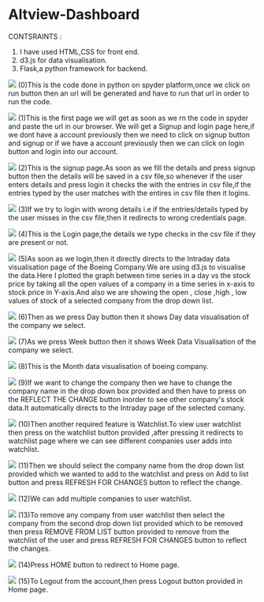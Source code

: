 # Altview-Dashboard


CONTSRAINTS :
1. I have used HTML,CSS for front end.
2. d3.js for data visualisation.
3. Flask,a python framework for backend.

![](Screenshots/Code.png)
(0)This is the code done in python on spyder platform,once we click on run button then an url will be generated and have to run that url in order to run the code.

![](Screenshots/Signup%20Page%20&%20Login%20Page.png)
(1)This is the first page we will get as soon as we rn the code in spyder and paste the url in our browser.
We will get a Signup and login page here,if we dont have a account previously then we need to click on signup button and signup or if we have a account previously then we can click on login button and login into our account.

![](Screenshots/Sign%20Up%20page.png)
(2)This is the signup page.As soon as we fill the details and press signup button then the details will be saved in a csv file,so whenever if the user enters details and press login it checks the with the entries in csv file,if the entries typed by the user matches with the entires in csv file then it logins.


![](Screenshots/Wrong%20Login.png)
(3)If we try to login with wrong details i.e if the entries/details typed by the user misses in the csv file,then it redirects to wrong credentials page.

![](Screenshots/Login.png)
(4)This is the Login page,the details we type checks in the csv file if they are present or not.

![](Screenshots/Intraday.PNG)
(5)As soon as we login,then it directly directs to the Intraday data visualisation page of the Boeing Company.We are using d3.js to visualise the data.Here I plotted the graph between time series in a day vs the stock price by taking all the open values of a company in a time series in x-axis to stock price in Y-axis.And also we are showing the open , close ,high , low values of stock of a selected company from the drop down list.

![](Screenshots/Day.PNG)
(6)Then as we press Day button then it shows Day data visualisation of the company we select.

![](Screenshots/Week.PNG)
(7)As we press Week button then it shows Week Data Visualisation of the company we select.

![](Screenshots/Month.PNG)
(8)This is the Month data visualisation of boeing company.

![](Screenshots/Reflect%20the%20change.PNG)
(9)If we want to change the company then we have to change the company name in the drop down box provided and then have to press on the REFLECT THE CHANGE  button inorder to see other company's stock data.It automatically directs to the Intraday page of the selected comany.

![](Screenshots/Watchlist.png)
(10)Then another required feature is Watchlist.To view user watchlist then press on the watchlist button provided ,after pressing it redirects to watchlist page where we can see different companies user adds into watchlist.

![](Screenshots/Add%20to%20watchlist.png)
(11)Then we should select the company name from the drop down list provided which we wanted to add to the watchlist and press on Add to list button and press REFRESH FOR CHANGES button to reflect the change.

![](Screenshots/Add%20to%20watchlist%20one.png)
(12)We can add multiple companies to user watchlist.

![](Screenshots/Remove%20from%20list.png)
(13)To remove any company from user watchlist then select the company from the second drop down list provided which to be removed then press REMOVE FROM LIST  button provided to remove from the watchlist of the user and press REFRESH FOR CHANGES button to reflect the changes.

![](Screenshots/Remove%20from%20list.png)
(14)Press HOME button to redirect to Home page.

![](Screenshots/Logout.PNG)
(15)To Logout from the account,then press Logout button provided in Home page.


